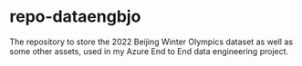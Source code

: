 # repo-dataengbjo
The repository to store the 2022 Beijing Winter Olympics dataset as well as some other assets, used in my Azure End to End data engineering project.
